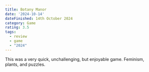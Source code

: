 ```yaml
---
title: Botany Manor
date: '2024-10-14'
dateFinished: 14th October 2024
category: Game
rating: 3.5 
tags:
  - review
  - game
  - "2024"
---
```


This was a very quick, unchallenging, but enjoyable game. Feminism, plants, and puzzles.
